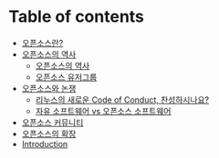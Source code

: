 # Table of contents


* [오픈소스란?](gitbook/오픈소스란.md)
* [오픈소스의 역사]()
    * [오픈소스의 역사](gitbook/오픈소스의_역사.md)
    * [오픈소스 유저그룹](gitbook/오픈소스_유저그룹.md)
* [오픈소스와 논쟁]()
    * [리누스의 새로운 Code of Conduct, 찬성하시나요?](gitbook/오픈소스와_논쟁_coc.md)
    * [자유 소프트웨어 vs 오픈소스 소프트웨어](gitbook/오픈소스와_논쟁_free.md)
* [오픈소스 커뮤니티](gitbook/오픈소스_커뮤니티.md)
* [오픈소스의 확장](gitbook/오픈소스의_확장.md)
* [Introduction](README.md)
